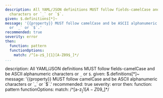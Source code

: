```yaml
---
description: All YAML/JSON definitions MUST follow fields-camelCase and be ASCII alphanumeric
  characters or `_` or `$`.
given: $.definitions[*]~
message: '{{property}} MUST follow camelCase and be ASCII alphanumeric characters
  or `_` or `$`.'
recommended: true
severity: error
then:
  function: pattern
  functionOptions:
    match: /^[a-z$_]{1}[A-Z09$_]*/
...
```

description: All YAML/JSON definitions MUST follow fields-camelCase and be ASCII alphanumeric
  characters or `_` or `$`.
given: $.definitions[*]~
message: '{{property}} MUST follow camelCase and be ASCII alphanumeric characters
  or `_` or `$`.'
recommended: true
severity: error
then:
  function: pattern
  functionOptions:
    match: /^[a-z$_]{1}[A-Z09$_]*/